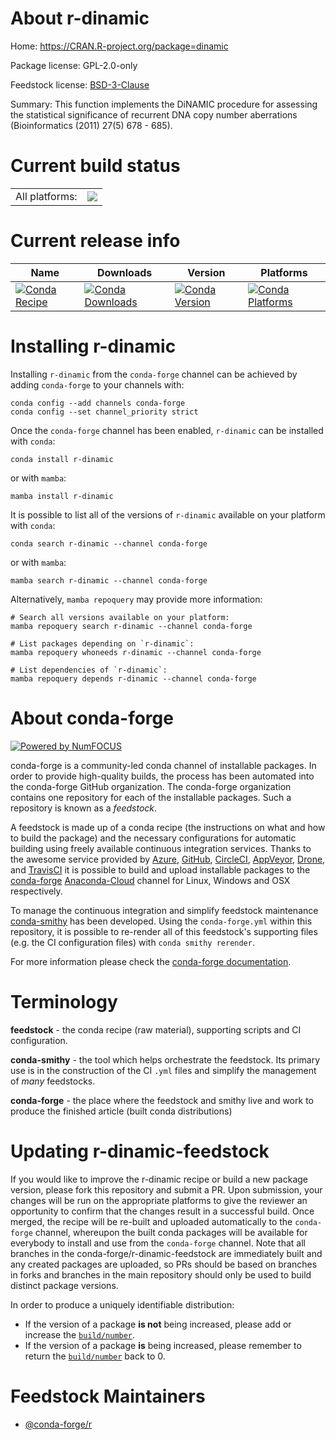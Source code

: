 About r-dinamic
===============

Home: https://CRAN.R-project.org/package=dinamic

Package license: GPL-2.0-only

Feedstock license: [BSD-3-Clause](https://github.com/conda-forge/r-dinamic-feedstock/blob/main/LICENSE.txt)

Summary: This function implements the DiNAMIC procedure for assessing the statistical significance of recurrent DNA copy number aberrations (Bioinformatics (2011) 27(5) 678 - 685).

Current build status
====================


<table><tr><td>All platforms:</td>
    <td>
      <a href="https://dev.azure.com/conda-forge/feedstock-builds/_build/latest?definitionId=16915&branchName=main">
        <img src="https://dev.azure.com/conda-forge/feedstock-builds/_apis/build/status/r-dinamic-feedstock?branchName=main">
      </a>
    </td>
  </tr>
</table>

Current release info
====================

| Name | Downloads | Version | Platforms |
| --- | --- | --- | --- |
| [![Conda Recipe](https://img.shields.io/badge/recipe-r--dinamic-green.svg)](https://anaconda.org/conda-forge/r-dinamic) | [![Conda Downloads](https://img.shields.io/conda/dn/conda-forge/r-dinamic.svg)](https://anaconda.org/conda-forge/r-dinamic) | [![Conda Version](https://img.shields.io/conda/vn/conda-forge/r-dinamic.svg)](https://anaconda.org/conda-forge/r-dinamic) | [![Conda Platforms](https://img.shields.io/conda/pn/conda-forge/r-dinamic.svg)](https://anaconda.org/conda-forge/r-dinamic) |

Installing r-dinamic
====================

Installing `r-dinamic` from the `conda-forge` channel can be achieved by adding `conda-forge` to your channels with:

```
conda config --add channels conda-forge
conda config --set channel_priority strict
```

Once the `conda-forge` channel has been enabled, `r-dinamic` can be installed with `conda`:

```
conda install r-dinamic
```

or with `mamba`:

```
mamba install r-dinamic
```

It is possible to list all of the versions of `r-dinamic` available on your platform with `conda`:

```
conda search r-dinamic --channel conda-forge
```

or with `mamba`:

```
mamba search r-dinamic --channel conda-forge
```

Alternatively, `mamba repoquery` may provide more information:

```
# Search all versions available on your platform:
mamba repoquery search r-dinamic --channel conda-forge

# List packages depending on `r-dinamic`:
mamba repoquery whoneeds r-dinamic --channel conda-forge

# List dependencies of `r-dinamic`:
mamba repoquery depends r-dinamic --channel conda-forge
```


About conda-forge
=================

[![Powered by
NumFOCUS](https://img.shields.io/badge/powered%20by-NumFOCUS-orange.svg?style=flat&colorA=E1523D&colorB=007D8A)](https://numfocus.org)

conda-forge is a community-led conda channel of installable packages.
In order to provide high-quality builds, the process has been automated into the
conda-forge GitHub organization. The conda-forge organization contains one repository
for each of the installable packages. Such a repository is known as a *feedstock*.

A feedstock is made up of a conda recipe (the instructions on what and how to build
the package) and the necessary configurations for automatic building using freely
available continuous integration services. Thanks to the awesome service provided by
[Azure](https://azure.microsoft.com/en-us/services/devops/), [GitHub](https://github.com/),
[CircleCI](https://circleci.com/), [AppVeyor](https://www.appveyor.com/),
[Drone](https://cloud.drone.io/welcome), and [TravisCI](https://travis-ci.com/)
it is possible to build and upload installable packages to the
[conda-forge](https://anaconda.org/conda-forge) [Anaconda-Cloud](https://anaconda.org/)
channel for Linux, Windows and OSX respectively.

To manage the continuous integration and simplify feedstock maintenance
[conda-smithy](https://github.com/conda-forge/conda-smithy) has been developed.
Using the ``conda-forge.yml`` within this repository, it is possible to re-render all of
this feedstock's supporting files (e.g. the CI configuration files) with ``conda smithy rerender``.

For more information please check the [conda-forge documentation](https://conda-forge.org/docs/).

Terminology
===========

**feedstock** - the conda recipe (raw material), supporting scripts and CI configuration.

**conda-smithy** - the tool which helps orchestrate the feedstock.
                   Its primary use is in the construction of the CI ``.yml`` files
                   and simplify the management of *many* feedstocks.

**conda-forge** - the place where the feedstock and smithy live and work to
                  produce the finished article (built conda distributions)


Updating r-dinamic-feedstock
============================

If you would like to improve the r-dinamic recipe or build a new
package version, please fork this repository and submit a PR. Upon submission,
your changes will be run on the appropriate platforms to give the reviewer an
opportunity to confirm that the changes result in a successful build. Once
merged, the recipe will be re-built and uploaded automatically to the
`conda-forge` channel, whereupon the built conda packages will be available for
everybody to install and use from the `conda-forge` channel.
Note that all branches in the conda-forge/r-dinamic-feedstock are
immediately built and any created packages are uploaded, so PRs should be based
on branches in forks and branches in the main repository should only be used to
build distinct package versions.

In order to produce a uniquely identifiable distribution:
 * If the version of a package **is not** being increased, please add or increase
   the [``build/number``](https://docs.conda.io/projects/conda-build/en/latest/resources/define-metadata.html#build-number-and-string).
 * If the version of a package **is** being increased, please remember to return
   the [``build/number``](https://docs.conda.io/projects/conda-build/en/latest/resources/define-metadata.html#build-number-and-string)
   back to 0.

Feedstock Maintainers
=====================

* [@conda-forge/r](https://github.com/conda-forge/r/)

